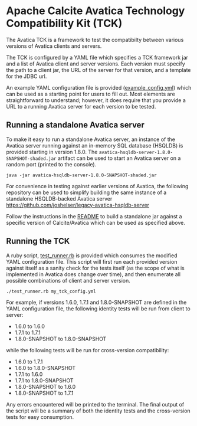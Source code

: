 <!--
Licensed to the Apache Software Foundation (ASF) under one or more
contributor license agreements.  See the NOTICE file distributed with
this work for additional information regarding copyright ownership.
The ASF licenses this file to you under the Apache License, Version 2.0
(the "License"); you may not use this file except in compliance with
the License.  You may obtain a copy of the License at

    http://www.apache.org/licenses/LICENSE-2.0

Unless required by applicable law or agreed to in writing, software
distributed under the License is distributed on an "AS IS" BASIS,
WITHOUT WARRANTIES OR CONDITIONS OF ANY KIND, either express or implied.
See the License for the specific language governing permissions and
limitations under the License.
-->

# Apache Calcite Avatica Technology Compatibility Kit (TCK)

The Avatica TCK is a framework to test the compatibilty between
various versions of Avatica clients and servers.

The TCK is configured by a YAML file which specifies a TCK framework
jar and a list of Avatica client and server versions. Each version
must specify the path to a client jar, the URL of the server for
that version, and a template for the JDBC url.

An example YAML configuration file is provided ([example_config.yml][example-config-yml])
which can be used as a starting point for users to fill out. Most elements are
straightforward to understand; however, it does require that you provide a URL
to a running Avatica server for each version to be tested.

## Running a standalone Avatica server

To make it easy to run a standalone Avatica server, an instance of the Avatica
server running against an in-memory SQL database (HSQLDB) is provided starting
in version 1.8.0. The `avatica-hsqldb-server-1.8.0-SNAPSHOT-shaded.jar` artifact
can be used to start an Avatica server on a random port (printed to the console).

  `java -jar avatica-hsqldb-server-1.8.0-SNAPSHOT-shaded.jar`

For convenience in testing against earlier versions of Avatica, the following
repository can be used to simplify building the same instance of a standalone
HSQLDB-backed Avatica server https://github.com/joshelser/legacy-avatica-hsqldb-server

Follow the instructions in the [README][legacy-readme] to build a standalone jar
against a specific version of Calcite/Avatica which can be used as specified above.

## Running the TCK

A ruby script, [test_runner.rb][test-runner-script] is provided which consumes the modified YAML configuration
file. This script will first run each provided version against itself as a sanity
check for the tests itself (as the scope of what is implemented in Avatica does
change over time), and then enumerate all possible combinations of client and server
version.

  `./test_runner.rb my_tck_config.yml`

For example, if versions 1.6.0, 1.7.1 and 1.8.0-SNAPSHOT are defined in the YAML configuration
file, the following identity tests will be run from client to server:

* 1.6.0 to 1.6.0
* 1.7.1 to 1.7.1
* 1.8.0-SNAPSHOT to 1.8.0-SNAPSHOT

while the following tests will be run for cross-version compatibility:

* 1.6.0 to 1.7.1
* 1.6.0 to 1.8.0-SNAPSHOT
* 1.7.1 to 1.6.0
* 1.7.1 to 1.8.0-SNAPSHOT
* 1.8.0-SNAPSHOT to 1.6.0
* 1.8.0-SNAPSHOT to 1.7.1

Any errors encountered will be printed to the terminal. The final output of the script
will be a summary of both the identity tests and the cross-version tests for easy consumption.

[example-config-yml]: https://github.com/apache/calcite-avatica/tree/master/tck/src/main/resources/example_config.yml
[legacy-readme]: https://github.com/joshelser/legacy-avatica-hsqldb-server/blob/master/README.md
[test-runner-script]: https://github.com/apache/calcite-avatica/tree/master/tck/src/main/ruby/test_runner.rb
